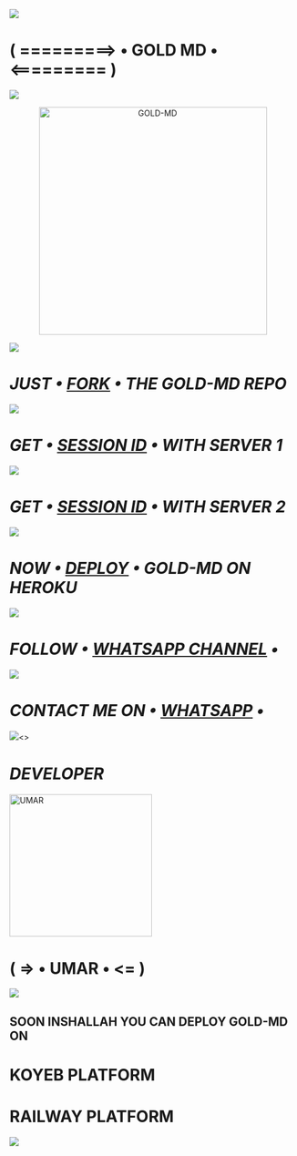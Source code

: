 <a><img src='https://i.imgur.com/LyHic3i.gif'/></a>
# ( =========> • GOLD MD • <========= )
<a><img src='https://i.imgur.com/LyHic3i.gif'/></a>
<p align="center">
  <a href="https://github.com/D4X-UMAR">
    <img alt="GOLD-MD" height="400" src="https://i.ibb.co/hWxbtg1/GOLD-MD-PIC-MADE-BY-UMAR.jpg">
  </a>
</p>
<a><img src='https://i.imgur.com/LyHic3i.gif'/></a>

# *_JUST • [FORK](https://dashboard.heroku.com/new?template=https://github.com/D4X-UMAR/GOLD-MD/fork) • THE GOLD-MD REPO_*

<a><img src='https://i.imgur.com/LyHic3i.gif'/></a>

# *_GET • [SESSION ID](https://r.m.scalingo.com/tr/cl/mV8XfVgxkEIOj8-aZ4swzq78rx3JtPVGOEDNcHrYgEuvRujfM3spslVVADvPckN1Hni13lUo2rnAMCqBacDMzFmqmxT799Zp1D7oHCE9m1HrnaNMg6AQ9n3Mf3mbpHvgQWpLsMo6ZikrsiB_l9FWoNpHFhmxYHepxbxceA1vbojN2UX_N_4xHsMDlNrFaOBvPnMn9Kg7JfXlnf0VZ8hfprx5L8VAUVU1h4RjyYgyopaBEbmBZy2kDllmZ6n_lLxnHBFUBePT2DXjzpeIbaXH) • WITH SERVER 1_*

<a><img src='https://i.imgur.com/LyHic3i.gif'/></a>

# *_GET • [SESSION ID](https://gold-md1-by-umar.osc-fr1.scalingo.io/) • WITH SERVER 2_*

<a><img src='https://i.imgur.com/LyHic3i.gif'/></a>

# *_NOW • [DEPLOY](https://dashboard.heroku.com/new?button-url=https://github.com/D4X-UMAR/GOLD-MD&template=https://github.com/D4X-UMAR/GOLD-MD) • GOLD-MD ON HEROKU_*

<a><img src='https://i.imgur.com/LyHic3i.gif'/></a>

# *_FOLLOW • [WHATSAPP CHANNEL](https://whatsapp.com/channel/0029VaZtuAxLI8YeUWRXBg3Y) •_*

<a><img src='https://i.imgur.com/LyHic3i.gif'/></a>

# *_CONTACT ME ON • [WHATSAPP](https://wa.me/233201817959) •_*

<a><img src='https://i.imgur.com/LyHic3i.gif'/><>

# *_DEVELOPER_*
<a href="https://github.com/D4X-UMAR"><img src="https://i.ibb.co/wspzc9t/IMG-20240328-WA0000.jpg" width="250" height="250" alt="UMAR"/></a>
# ( => • UMAR • <= )

<a><img src='https://i.imgur.com/LyHic3i.gif'/></a>

## SOON INSHALLAH YOU CAN DEPLOY GOLD-MD ON
# KOYEB PLATFORM
# RAILWAY PLATFORM
<a><img src='https://i.imgur.com/LyHic3i.gif'/></a>
